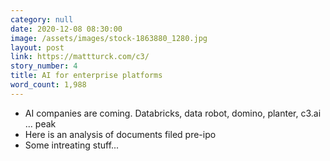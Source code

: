 ```yaml
---
category: null
date: 2020-12-08 08:30:00
image: /assets/images/stock-1863880_1280.jpg
layout: post
link: https://mattturck.com/c3/
story_number: 4
title: AI for enterprise platforms
word_count: 1,988
---
```


- AI companies are coming. Databricks, data robot, domino, planter, c3.ai ... peak
- Here is an analysis of documents filed pre-ipo
- Some intreating stuff...